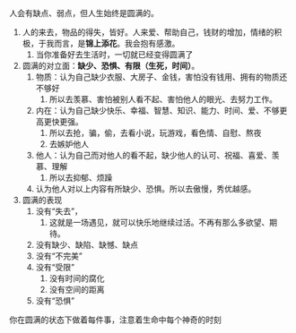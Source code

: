 人会有缺点、弱点，但人生始终是圆满的。
1. 人的来去，物品的得失，皆好。人来爱、帮助自己，钱财的增加，情绪的积极，于我而言，是**锦上添花**。我会抱有感激。
	1. 当你准备好去生活时，一切就已经变得圆满了
2. 圆满的对立面：**缺少、恐惧、有限（生死，时间）**。
	1. 物质：认为自己缺少衣服、大房子、金钱，害怕没有钱用、拥有的物质还不够好
		1. 所以去羡慕、害怕被别人看不起、害怕他人的眼光、去努力工作。
	2. 内在：认为自己缺少快乐、幸福、智慧、知识、能力、时间、爱、不够更高更快更强。
		1. 所以去抢，骗，偷，去看小说，玩游戏，看色情、自慰、熬夜
		2. 去嫉妒他人
	3. 他人：认为自己而对他人的看不起，缺少他人的认可、祝福、喜爱、羡慕、理解
		1. 所以去抑郁、烦躁
	4. 认为他人对以上内容有所缺少、恐惧。所以去傲慢，秀优越感。
3. 圆满的表现
	1. 没有“失去”，
		1. 这就是一场遇见，就可以快乐地继续过活。不再有那么多欲望、期待。
	2. 没有缺少、缺陷、缺憾、缺点
	3. 没有“不完美”
	4. 没有“受限”
		1. 没有时间的腐化
		2. 没有空间的距离
	5. 没有“恐惧”

你在圆满的状态下做着每件事，注意着生命中每个神奇的时刻
